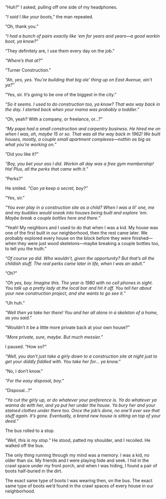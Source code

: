“Huh?” I asked, pulling off one side of my headphones.

*“I said I like your boots,”* the man repeated.

“Oh, thank you.”

*“I had a bunch of pairs exactly like ‘em for years and years—a good workin boot, ya know?”*

“They definitely are, I use them every day on the job.”

*“Where’s that at?”*

“Turner Construction.”

*“Ah, yes, yes. You’re building that big ole’ thing up on East Avenue, ain’t ya?”*

“Yes, sir. It’s going to be one of the biggest in the city.”

*“So it seems. I used to do construction too, ya know? That was way back in the day. I started back when your mama was probably a toddler.”*

“Oh, yeah? With a company, or freelance, or…?”

*“My papa had a small construction and carpentry business. He hired me on when I was, oh, maybe 15 or so. That was all the way back in 1962! We built houses, mostly, a couple small apartment complexes—nothin as big as what you’re working on.”*

“Did you like it?”

*“Boy, you bet your ass I did. Workin all day was a free gym membership! Ha! Plus, all the perks that came with it.”*

“Perks?”

He smiled. *“Can ya keep a secret, boy?”*

“Yes, sir.”

*“You ever play in a construction site as a child? When I was a lil’ one, me and my buddies would sneak into houses being built and explore ‘em. Maybe break a couple bottles here and there.”*

“Yeah! My neighbors and I used to do that when I was a kid. My house was one of the first built in our neighborhood, then the rest came later. We probably explored every house on the block before they were finished—when they were just wood skeletons—maybe breaking a couple bottles too, to tell you the truth.”

*“Of course ya did. Who wouldn’t, given the opportunity? But that’s all the childish stuff. The real perks came later in life, when I was an adult.”*

“Oh?”

*“Oh yes, boy. Imagine this. The year is 1980 with no cell phones in sight. You talk up a pretty lady at the local bar and hit it off. You tell her about your new construction project, and she wants to go see it.”*

“Uh huh.”

*“Well then ya take her there! You and her all alone in a skeleton of a home, as you said.”*

“Wouldn’t it be a little more private back at your own house?”

*“More private, sure, maybe. But much messier.”*

I paused. “How so?”

*“Well, you don’t just take a girly down to a construction site at night just to get your diddly fiddled with. You take her for... ya know.”*

“No, I don’t know.”

*“For the easy disposal, boy.”*

“Disposal…?”

*“Ya cut the girly up, or do whatever your preference is. Ya do whatever ya wanna do with her, and ya put her under the house. Ya bury her and your stained clothes under there too. Once the job’s done, no one’ll ever see that stuff again. It’s gone. Eventually, a brand new house is sitting on top of your deed.”*

The bus rolled to a stop.

*“Well, this is my stop.”* He stood, patted my shoulder, and I recoiled. He walked off the bus.

The only thing running through my mind was a memory. I was a kid, no older than six. My friends and I were playing hide and seek. I hid in the crawl space under my front porch, and when I was hiding, I found a pair of boots half-buried in the dirt.

The exact same type of boots I was wearing then, on the bus. The exact same type of boots we’d found in the crawl spaces of every house in our neighborhood.